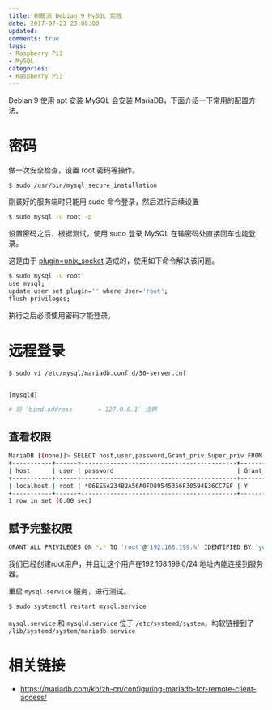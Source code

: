 ```yaml
---
title: 树莓派 Debian 9 MySQL 实践
date: 2017-07-23 23:00:00
updated:
comments: true
tags:
- Raspberry Pi3
- MySQL
categories:
- Raspberry Pi3
---
```


Debian 9 使用 apt 安装 MySQL 会安装 MariaDB，下面介绍一下常用的配置方法。

<!--more-->

# 密码

做一次安全检查，设置 root 密码等操作。

```bash
$ sudo /usr/bin/mysql_secure_installation  
```

刚装好的服务端时只能用 sudo 命令登录，然后进行后续设置

```bash
$ sudo mysql -u root -p
```

设置密码之后，根据测试，使用 sudo 登录 MySQL 在输密码处直接回车也能登录。

这是由于 [plugin=unix_socket](https://www.baidu.com/s?wd=plugin%20unix_socket) 造成的，使用如下命令解决该问题。

```bash
$ sudo mysql -u root
use mysql;
update user set plugin='' where User='root';
flush privileges;
```

执行之后必须使用密码才能登录。

# 远程登录

```bash
$ sudo vi /etc/mysql/mariadb.conf.d/50-server.cnf


[mysqld]

# 将 `bind-address		= 127.0.0.1` 注释
```

## 查看权限

```bash
MariaDB [(none)]> SELECT host,user,password,Grant_priv,Super_priv FROM mysql.user;
+-----------+------+-------------------------------------------+------------+------------+
| host      | user | password                                  | Grant_priv | Super_priv |
+-----------+------+-------------------------------------------+------------+------------+
| localhost | root | *06EE5A234B2A56A0FD89545356F30594E36CC7EF | Y          | Y          |
+-----------+------+-------------------------------------------+------------+------------+
1 row in set (0.00 sec)
```

## 赋予完整权限

```bash
GRANT ALL PRIVILEGES ON *.* TO 'root'@'192.168.199.%' IDENTIFIED BY 'your-password' WITH GRANT OPTION;
```

我们已经创建root用户，并且让这个用户在192.168.199.0/24 地址内能连接到服务器。

重启 `mysql.service` 服务，进行测试。

```bash
$ sudo systemctl restart mysql.service
```

`mysql.service` 和 `mysqld.service` 位于 `/etc/systemd/system`，均软链接到了 `/lib/systemd/system/mariadb.service`

# 相关链接

* https://mariadb.com/kb/zh-cn/configuring-mariadb-for-remote-client-access/
